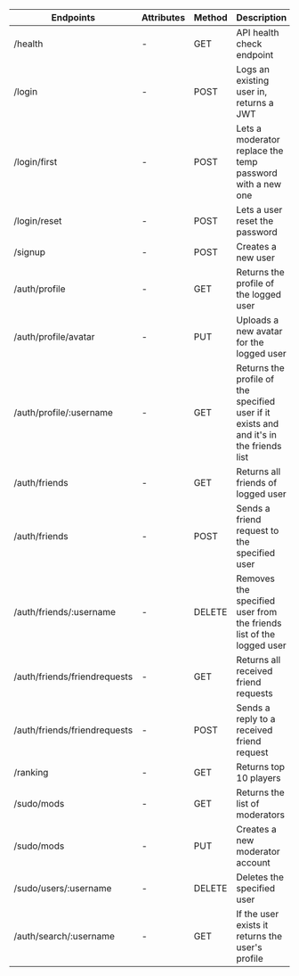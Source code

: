 | Endpoints                    | Attributes | Method | Description                                                                             |
| ---------------------------- | ---------- | ------ | --------------------------------------------------------------------------------------- |
| /health                      | -          | GET    | API health check endpoint                                                               |
| /login                       | -          | POST   | Logs an existing user in, returns a JWT                                                 |
| /login/first                 | -          | POST   | Lets a moderator replace the temp password with a new one                               |
| /login/reset                 | -          | POST   | Lets a user reset the password                                                          |
| /signup                      | -          | POST   | Creates a new user                                                                      |
| /auth/profile                | -          | GET    | Returns the profile of the logged user                                                  |
| /auth/profile/avatar         | -          | PUT    | Uploads a new avatar for the logged user                                                |
| /auth/profile/:username      | -          | GET    | Returns the profile of the specified user if it exists and and it's in the friends list |
| /auth/friends                | -          | GET    | Returns all friends of logged user                                                      |
| /auth/friends                | -          | POST   | Sends a friend request to the specified user                                            |
| /auth/friends/:username      | -          | DELETE | Removes the specified user from the friends list of the logged user                     |
| /auth/friends/friendrequests | -          | GET    | Returns all received friend requests                                                    |
| /auth/friends/friendrequests | -          | POST   | Sends a reply to a received friend request                                              |
| /ranking                     | -          | GET    | Returns top 10 players                                                                  |
| /sudo/mods                   | -          | GET    | Returns the list of moderators                                                          |
| /sudo/mods                   | -          | PUT    | Creates a new moderator account                                                         |
| /sudo/users/:username        | -          | DELETE | Deletes the specified user                                                              |
| /auth/search/:username       | -          | GET    | If the user exists it returns the user's profile                                        |
